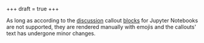 +++
draft = true
+++

As long as according to the [discussion](https://github.com/quarto-dev/quarto-cli/discussions/1166) callout [blocks](https://quarto.org/docs/authoring/callouts.html) for Jupyter Notebooks are not supported, they are rendered manually with emojis and the callouts' text has undergone minor changes.